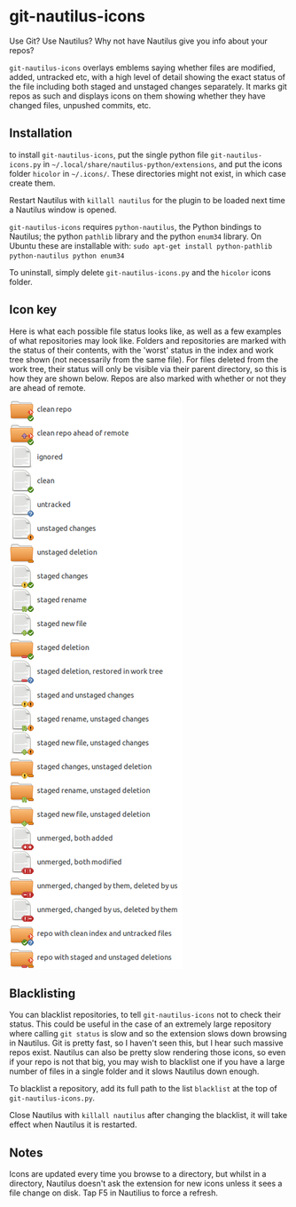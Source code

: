 # git-nautilus-icons

Use Git? Use Nautilus? Why not have Nautilus give you info about your repos?

`git-nautilus-icons` overlays emblems saying whether files are modified,
added, untracked etc, with a high level of detail showing the exact status of
the file including both staged and unstaged changes separately. It marks git
repos as such and displays icons on them showing whether they have changed
files, unpushed commits, etc.

## Installation

to install `git-nautilus-icons`, put the single python file
`git-nautilus-icons.py` in `~/.local/share/nautilus-python/extensions`,
and put the icons folder `hicolor` in `~/.icons/`. These directories might not
exist, in which case create them.

Restart Nautilus with `killall nautilus` for the plugin to be loaded next time
a Nautilus window is opened.

`git-nautilus-icons` requires `python-nautilus`, the Python bindings to
Nautilus; the python `pathlib` library and the python `enum34` library. On
Ubuntu these are installable with: `sudo apt-get install python-pathlib
python-nautilus python enum34`

To uninstall, simply delete `git-nautilus-icons.py` and the `hicolor` icons
folder.

## Icon key

Here is what each possible file status looks like, as well as a few examples
of what repositories may look like. Folders and repositories are marked with
the status of their contents, with the 'worst' status in the index and work
tree shown (not necessarily from the same file). For files deleted from the
work tree, their status will only be visible via their parent directory, so
this is how they are shown below. Repos are also marked with whether or not
they are ahead of remote.

![alt tag](key.png)

## Blacklisting

You can blacklist repositories, to tell `git-nautilus-icons` not to check
their status. This could be useful in the case of an extremely large
repository where calling `git status` is slow and so the extension slows down
browsing in Nautilus. Git is pretty fast, so I haven't seen this, but I hear
such massive repos exist. Nautilus can also be pretty slow rendering those
icons, so even if your repo is not that big, you may wish to blacklist one if
you have a large number of files in a single folder and it slows Nautilus down
enough.

To blacklist a repository, add its full path to the list `blacklist` at the
top of `git-nautilus-icons.py`.

Close Nautilus with `killall nautilus` after changing the blacklist, it
will take effect when Nautilus it is restarted.

## Notes

Icons are updated every time you browse to a directory, but whilst in a
directory, Nautilus doesn't ask the extension for new icons unless it sees a
file change on disk. Tap F5 in Nautilius to force a refresh.

